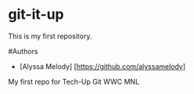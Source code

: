 # git-it-up

This is my first repository.

#Authors
* [Alyssa Melody] [https://github.com/alyssamelody]


My first repo for Tech-Up Git WWC MNL
